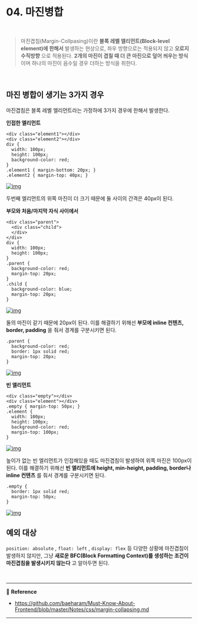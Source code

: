 # 04. 마진병합

<br>

> 마진겹침(Margin-Collpasing)이란 **블록 레벨 엘리먼트(Block-level element)에 한해서** 발생하는 현상으로, 좌우 방향으로는 적용되지 않고 **오로지 수직방향** 으로 적용된다. **2개의 마진이 겹칠 때 더 큰 마진으로 덮어 씌우는 방식**이며 하나의 마진이 음수일 경우 더하는 방식을 취한다.

<br>

## 마진 병합이 생기는 3가지 경우

마진겹침은 블록 레벨 엘리먼트라는 가정하에 3가지 경우에 한해서 발생한다.

**인접한 엘리먼트**

```
<div class="element1"></div>
<div class="element2"></div>
div {
  width: 100px;
  height: 100px;
  background-color: red;
}
.element1 { margin-bottom: 20px; }
.element2 { margin-top: 40px; }
```

[![img](https://github.com/baeharam/Must-Know-About-Frontend/raw/master/images/css/margin-collapsing1.png)](https://github.com/baeharam/Must-Know-About-Frontend/blob/master/images/css/margin-collapsing1.png)

두번째 엘리먼트의 위쪽 마진이 더 크기 때문에 둘 사이의 간격은 40px이 된다.

**부모와 처음/마지막 자식 사이에서**

```
<div class="parent">
  <div class="child">
  </div>
</div>
div {
  width: 100px;
  height: 100px;
}
.parent {
  background-color: red;
  margin-top: 20px; 
}
.child { 
  background-color: blue;
  margin-top: 20px; 
}
```

[![img](https://github.com/baeharam/Must-Know-About-Frontend/raw/master/images/css/margin-collapsing2.png)](https://github.com/baeharam/Must-Know-About-Frontend/blob/master/images/css/margin-collapsing2.png)

둘의 마진이 같기 때문에 20px이 된다. 이를 해결하기 위해선 **부모에 inline 컨텐츠, border, padding** 을 줘서 경계를 구분시키면 된다.

```
.parent {
  background-color: red;
  border: 1px solid red;
  margin-top: 20px;
}
```

[![img](https://github.com/baeharam/Must-Know-About-Frontend/raw/master/images/css/margin-collapsing3.png)](https://github.com/baeharam/Must-Know-About-Frontend/blob/master/images/css/margin-collapsing3.png)

**빈 엘리먼트**

```
<div class="empty"></div>
<div class="element"></div>
.empty { margin-top: 50px; }
.element {
  width: 100px;
  height: 100px;
  background-color: red;
  margin-top: 100px;
}
```

[![img](https://github.com/baeharam/Must-Know-About-Frontend/raw/master/images/css/margin-collapsing4.png)](https://github.com/baeharam/Must-Know-About-Frontend/blob/master/images/css/margin-collapsing4.png)

높이가 없는 빈 엘리먼트가 인접해있을 때도 마진겹침이 발생하여 위쪽 마진은 100px이 된다. 이를 해결하기 위해선 **빈 엘리먼트에 height, min-height, padding, border나 inline 컨텐츠** 를 줘서 경계를 구분시키면 된다.

```
.empty {
  border: 1px solid red;
  margin-top: 50px;
}
```

[![img](https://github.com/baeharam/Must-Know-About-Frontend/raw/master/images/css/margin-collapsing5.png)](https://github.com/baeharam/Must-Know-About-Frontend/blob/master/images/css/margin-collapsing5.png)



## 예외 대상

`position: absolute` , `float: left` , `display: flex` 등 다양한 상황에 마진겹침이 발생하지 않지만, 그냥 **새로운 BFC(Block Formatting Context)를 생성하는 조건이 마진겹침을 발생시키지 않는다** 고 알아두면 된다.

<br>

---

:page_facing_up: <b>Reference</b>

- https://github.com/baeharam/Must-Know-About-Frontend/blob/master/Notes/css/margin-collapsing.md

---

